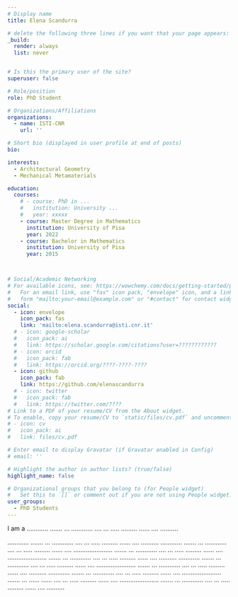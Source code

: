 ```yaml
---
# Display name
title: Elena Scandurra

# delete the following three lines if you want that your page appears:
_build:
  render: always
  list: never


# Is this the primary user of the site?
superuser: false

# Role/position
role: PhD Student 

# Organizations/Affiliations
organizations:
  - name: ISTI-CNR
    url: ''

# Short bio (displayed in user profile at end of posts)
bio: 

interests:
  - Architectural Geometry
  - Mechanical Metamaterials

education:
  courses:
    # - course: PhD in ...
    #   institution: University ...
    #   year: xxxxx
    - course: Master Degree in Mathematics
      institution: University of Pisa
      year: 2022
    - course: Bachelor in Mathematics
      institution: University of Pisa
      year: 2015



# Social/Academic Networking
# For available icons, see: https://wowchemy.com/docs/getting-started/page-builder/#icons
#   For an email link, use "fas" icon pack, "envelope" icon, and a link in the
#   form "mailto:your-email@example.com" or "#contact" for contact widget.
social:
  - icon: envelope
    icon_pack: fas
    link: 'mailto:elena.scandurra@isti.cnr.it'
  # - icon: google-scholar
  #   icon_pack: ai
  #   link: https://scholar.google.com/citations?user=????????????
  # - icon: orcid
  #   icon_pack: fab
  #   link: https://orcid.org/????-????-????	
  - icon: github
    icon_pack: fab
    link: https://github.com/elenascandurra
  # - icon: twitter
  #   icon_pack: fab
  #   link: https://twitter.com/????
# Link to a PDF of your resume/CV from the About widget.
# To enable, copy your resume/CV to `static/files/cv.pdf` and uncomment the lines below.
# - icon: cv
#   icon_pack: ai
#   link: files/cv.pdf

# Enter email to display Gravatar (if Gravatar enabled in Config)
# email: ''

# Highlight the author in author lists? (true/false)
highlight_name: false

# Organizational groups that you belong to (for People widget)
#   Set this to `[]` or comment out if you are not using People widget.
user_groups:
  - PhD Students
---
```


I am a ............ ....... ... ............ .... ... ..... ......... ...... .... ..........

............ ....... ... ............ .... ... ..... ......... ...... .... ..........
............ ....... ... ............ .... ... ..... ......... ...... .... ...................... ....... ... ............ .... ... ..... ......... ...... .... ...................... ....... ... ............ .... ... ..... ......... ...... .... ..........
............ ....... ... ............ .... ... ..... ......... ...... .... ...................... ....... ... ............ .... ... ..... ......... ...... .... ..........
............ ....... ... ............ .... ... ..... ......... ...... .... ...................... ....... ... ......
...... .... ... ..... ......... ...... .... ...................... ....... ... ............ .... ... ..... ......... ...... .... ..........